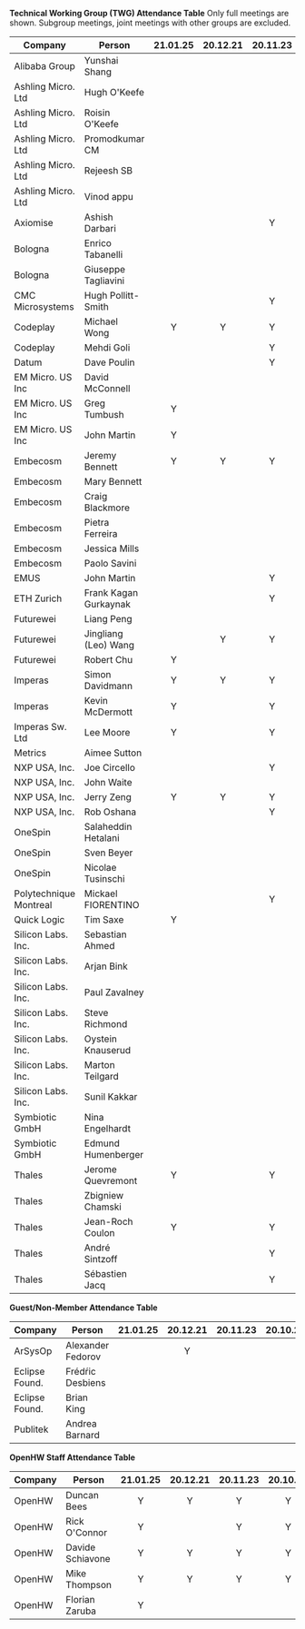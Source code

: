 **Technical Working Group (TWG) Attendance Table**
Only full meetings are shown. Subgroup meetings, joint meetings with other
groups are excluded.

| Company                | Person                | 21.01.25 | 20.12.21 | 20.11.23 | 20.10.26 | 20.10.05 | 20.09.28 | 20.09.07 | 20.08.31 | 20.07.22 | 20.07.02 |
| ---------------------- | --------------------- | :------: | :------: | :------: | :------: | :------: | :------: | :------: | :------: | :------: | :------: |
| Alibaba Group          | Yunshai Shang         |          |          |          |          |          |          |          |          |          |          |
| Ashling Micro. Ltd     | Hugh O'Keefe          |          |          |          |          |          |          |          |          |          |          |
| Ashling Micro. Ltd     | Roisin O'Keefe        |          |          |          |          |          |          |          |          |          |          |
| Ashling Micro. Ltd     | Promodkumar CM        |          |          |          |          |          |          |          |          |          |          |
| Ashling Micro. Ltd     | Rejeesh SB            |          |          |          |          |          |          |          |          |          |          |
| Ashling Micro. Ltd     | Vinod appu            |          |          |          |          |          |          |          |          |          |          |
| Axiomise               | Ashish Darbari        |          |          |    Y     |          |          |          |          |          |          |          |
| Bologna                | Enrico Tabanelli      |          |          |          |          |    Y     |          |          |          |          |          |
| Bologna                | Giuseppe Tagliavini   |          |          |          |    Y     |          |          |          |          |          |          |
| CMC Microsystems       | Hugh Pollitt-Smith    |          |          |    Y     |          |    Y     |    Y     |    Y     |    Y     |          |          |
| Codeplay               | Michael Wong          |    Y     |    Y     |    Y     |          |          |          |          |          |          |          |
| Codeplay               | Mehdi Goli            |          |          |    Y     |          |          |          |          |          |          |          |
| Datum                  | Dave Poulin           |          |          |    Y     |          |          |          |          |    Y     |          |          |
| EM Micro. US Inc       | David McConnell       |          |          |          |          |          |          |          |          |          |          |
| EM Micro. US Inc       | Greg Tumbush          |    Y     |          |          |          |          |          |          |          |          |          |
| EM Micro. US Inc       | John Martin           |    Y     |          |          |          |    Y     |    Y     |          |          |          |          |
| Embecosm               | Jeremy Bennett        |    Y     |    Y     |    Y     |    Y     |    Y     |    Y     |    Y     |    Y     |          |          |
| Embecosm               | Mary Bennett          |          |          |          |          |          |          |          |          |          |          |
| Embecosm               | Craig Blackmore       |          |          |          |          |          |          |          |          |          |          |
| Embecosm               | Pietra Ferreira       |          |          |          |          |          |          |          |          |          |          |
| Embecosm               | Jessica Mills         |          |          |          |          |          |          |          |          |          |          |
| Embecosm               | Paolo Savini          |          |          |          |          |          |          |          |          |          |          |
| EMUS                   | John Martin           |          |          |    Y     |    Y     |          |          |          |    Y     |          |          |
| ETH Zurich             | Frank Kagan Gurkaynak |          |          |    Y     |          |          |          |          |          |          |          |
| Futurewei              | Liang Peng            |          |          |          |          |          |          |          |          |          |          |
| Futurewei              | Jingliang (Leo) Wang  |          |    Y     |    Y     |    Y     |          |    Y     |    Y     |    Y     |          |          |
| Futurewei              | Robert Chu            |    Y     |          |          |          |          |          |          |          |          |          |
| Imperas                | Simon Davidmann       |    Y     |    Y     |    Y     |    Y     |    Y     |    Y     |          |          |          |          |
| Imperas                | Kevin McDermott       |    Y     |          |    Y     |    Y     |    Y     |    Y     |          |          |          |          |
| Imperas Sw. Ltd        | Lee Moore             |    Y     |          |    Y     |          |          |    Y     |          |          |          |          |
| Metrics                | Aimee Sutton          |          |          |          |          |          |          |          |          |          |          |
| NXP USA, Inc.          | Joe Circello          |          |          |    Y     |          |          |          |          |          |          |          |
| NXP USA, Inc.          | John Waite            |          |          |          |          |          |          |          |          |          |          |
| NXP USA, Inc.          | Jerry Zeng            |    Y     |    Y     |    Y     |    Y     |    Y     |    Y     |    Y     |    Y     |          |          |
| NXP USA, Inc.          | Rob Oshana            |          |          |    Y     |          |          |          |          |          |          |          |
| OneSpin                | Salaheddin Hetalani   |          |          |          |          |          |          |          |          |          |          |
| OneSpin                | Sven Beyer            |          |          |          |          |          |          |          |          |          |          |
| OneSpin                | Nicolae Tusinschi     |          |          |          |          |          |          |          |          |          |          |
| Polytechnique Montreal | Mickael FIORENTINO    |          |          |    Y     |          |          |          |          |          |          |          |
| Quick Logic            | Tim Saxe              |    Y     |          |          |    Y     |    Y     |    Y     |          |          |          |          |
| Silicon Labs. Inc.     | Sebastian Ahmed       |          |          |          |          |          |          |          |    Y     |          |          |
| Silicon Labs. Inc.     | Arjan Bink            |          |          |          |    Y     |          |    Y     |          |    Y     |          |          |
| Silicon Labs. Inc.     | Paul Zavalney         |          |          |          |          |          |          |          |          |          |          |
| Silicon Labs. Inc.     | Steve Richmond        |          |          |          |    Y     |    Y     |          |          |          |          |          |
| Silicon Labs. Inc.     | Oystein Knauserud     |          |          |          |          |          |          |          |          |          |          |
| Silicon Labs. Inc.     | Marton Teilgard       |          |          |          |          |          |          |          |          |          |          |
| Silicon Labs. Inc.     | Sunil Kakkar          |          |          |          |          |          |          |          |          |          |          |
| Symbiotic GmbH         | Nina Engelhardt       |          |          |          |          |          |          |          |          |          |          |
| Symbiotic GmbH         | Edmund Humenberger    |          |          |          |          |    Y     |          |          |          |          |          |
| Thales                 | Jerome Quevremont     |    Y     |          |    Y     |    Y     |          |    Y     |    Y     |    Y     |          |          |
| Thales                 | Zbigniew Chamski      |          |          |          |    Y     |          |          |          |          |          |          |
| Thales                 | Jean-Roch Coulon      |    Y     |          |    Y     |    Y     |          |          |          |          |          |          |
| Thales                 | André Sintzoff        |          |          |    Y     |    Y     |          |          |          |          |          |          |
| Thales                 | Sébastien Jacq        |          |          |    Y     |          |          |    Y     |          |          |          |          |

**Guest/Non-Member Attendance Table**

| Company        | Person            | 21.01.25 | 20.12.21 | 20.11.23 | 20.10.26 | 20.10.05 | 20.09.28 | 20.09.07 | 20.08.31 | 20.07.22 | 20.07.02 |
| -------------- | ----------------- | -------- | :------: | :------: | :------: | :------: | :------: | :------: | :------: | :------: | :------: |
| ArSysOp        | Alexander Fedorov |          |    Y     |          |          |          |          |          |    Y     |          |          |
| Eclipse Found. | Frédŕic Desbiens  |          |          |          |          |          |          |          |          |          |          |
| Eclipse Found. | Brian King        |          |          |          |          |          |          |          |          |          |          |
| Publitek       | Andrea Barnard    |          |          |          |          |          |          |          |          |          |          |

**OpenHW Staff Attendance Table**

| Company | Person           | 21.01.25 | 20.12.21 | 20.11.23 | 20.10.26 | 20.10.05 | 20.09.28 | 20.09.07 | 20.08.31 | 20.07.22 | 20.07.02 |
| ------- | ---------------- | :------: | :------: | :------: | :------: | :------: | :------: | :------: | :------: | :------: | :------: |
| OpenHW  | Duncan Bees      |    Y     |    Y     |    Y     |    Y     |    Y     |    Y     |    Y     |    Y     |          |          |
| OpenHW  | Rick O'Connor    |    Y     |          |    Y     |    Y     |    Y     |    Y     |    Y     |    Y     |          |          |
| OpenHW  | Davide Schiavone |    Y     |    Y     |    Y     |    Y     |    Y     |          |          |          |          |          |
| OpenHW  | Mike Thompson    |    Y     |    Y     |    Y     |    Y     |    Y     |    Y     |    Y     |    Y     |          |          |
| OpenHW  | Florian Zaruba   |    Y     |          |          |          |          |    Y     |          |    Y     |          |          |